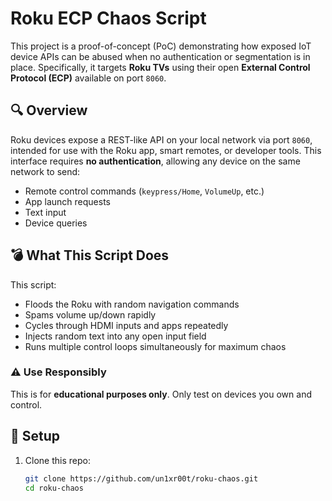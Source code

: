 # Roku ECP Chaos Script

This project is a proof-of-concept (PoC) demonstrating how exposed IoT device APIs can be abused when no authentication or segmentation is in place. Specifically, it targets **Roku TVs** using their open **External Control Protocol (ECP)** available on port `8060`.

## 🔍 Overview

Roku devices expose a REST-like API on your local network via port `8060`, intended for use with the Roku app, smart remotes, or developer tools. This interface requires **no authentication**, allowing any device on the same network to send:

- Remote control commands (`keypress/Home`, `VolumeUp`, etc.)
- App launch requests
- Text input
- Device queries

## 💣 What This Script Does

This script:

- Floods the Roku with random navigation commands
- Spams volume up/down rapidly
- Cycles through HDMI inputs and apps repeatedly
- Injects random text into any open input field
- Runs multiple control loops simultaneously for maximum chaos

### ⚠️ Use Responsibly
This is for **educational purposes only**. Only test on devices you own and control.

## 📂 Setup

1. Clone this repo:
   ```bash
   git clone https://github.com/un1xr00t/roku-chaos.git
   cd roku-chaos

